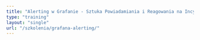 ```yaml
---
title: "Alerting w Grafanie - Sztuka Powiadamiania i Reagowania na Incydenty"
type: "training"
layout: "single"
url: "/szkolenia/grafana-alerting/"
---
```

